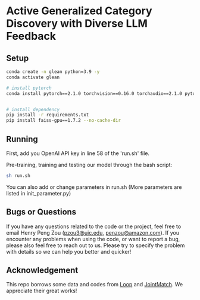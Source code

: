 # Active Generalized Category Discovery with Diverse LLM Feedback

## Setup
```bash
conda create -n glean python=3.9 -y
conda activate glean

# install pytorch
conda install pytorch==2.1.0 torchvision==0.16.0 torchaudio==2.1.0 pytorch-cuda=12.1 -c pytorch -c nvidia


# install dependency
pip install -r requirements.txt
pip install faiss-gpu==1.7.2 --no-cache-dir
```

## Running
First, add you OpenAI API key in line 58 of the 'run.sh' file.

Pre-training, training and testing our model through the bash script:
```bash
sh run.sh
```
You can also add or change parameters in run.sh (More parameters are listed in init_parameter.py)


## Bugs or Questions

If you have any questions related to the code or the project, feel free to email Henry Peng Zou ([pzou3@uic.edu](pzou3@uic.edu), [penzou@amazon.com](penzou@amazon.com)). If you encounter any problems when using the code, or want to report a bug, please also feel free to reach out to us. Please try to specify the problem with details so we can help you better and quicker!

## Acknowledgement
This repo borrows some data and codes from [Loop](https://github.com/Lackel/LOOP) and [JointMatch](https://github.com/HenryPengZou/JointMatch). We appreciate their great works!